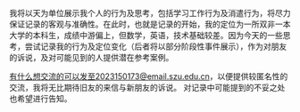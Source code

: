 我将以天为单位展示我个人的行为及思考，包括学习工作行为及消遣行为，将尽力保证记录的客观与准确性。在此时，也就是记录的开始，我的定位为一所双非一本大学的本科生，成绩中游偏上，但数学，英语，技术基础较差。因为今天的一些思考，尝试记录我的行为及定位变化（后者将以部分阶段性事件展示），作为对朋友的诉说，及对可能见到的人提供潜在参考案例。

有什么想交流的可以发至2023150173@email.szu.edu.cn，以便提供较匿名性的交流，我将无比期待旧友的来信与新朋友的诉说。
对记录中可能提到的不妥之处也希望进行告知。
